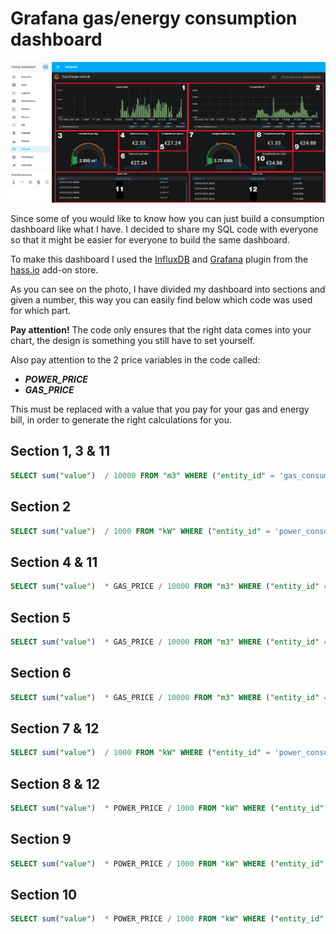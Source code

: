 # Grafana gas/energy consumption dashboard

![Dashboard][dashboard]

Since some of you would like to know how you can just build a consumption dashboard like what I have. I decided to share my SQL code with everyone so that it might be easier for everyone to build the same dashboard.

To make this dashboard I used the [InfluxDB][influxdb-addon] and [Grafana][grafana-addon] plugin from the [hass.io][hassio] add-on store.

As you can see on the photo, I have divided my dashboard into sections and given a number, this way you can easily find below which code was used for which part.

**Pay attention!** The code only ensures that the right data comes into your chart, the design is something you still have to set yourself.

Also pay attention to the 2 price variables in the code called:

- ***POWER_PRICE***
- ***GAS_PRICE***

This must be replaced with a value that you pay for your gas and energy bill, in order to generate the right calculations for you.

## Section 1, 3 & 11

```sql
SELECT sum("value")  / 10000 FROM "m3" WHERE ("entity_id" = 'gas_consumption') AND $timeFilter GROUP BY time(1d) fill(null)
```

## Section 2

```sql
SELECT sum("value")  / 1000 FROM "kW" WHERE ("entity_id" = 'power_consumption') AND $timeFilter GROUP BY time(1h) fill(none)
```

## Section 4 & 11

```sql
SELECT sum("value")  * GAS_PRICE / 10000 FROM "m3" WHERE ("entity_id" = 'gas_consumption') AND $timeFilter GROUP BY time(1d) fill(null)
```

## Section 5

```sql
SELECT sum("value")  * GAS_PRICE / 10000 FROM "m3" WHERE ("entity_id" = 'gas_consumption') AND $timeFilter GROUP BY time(30d) fill(null)
```

## Section 6

```sql
SELECT sum("value")  * GAS_PRICE / 10000 FROM "m3" WHERE ("entity_id" = 'gas_consumption') AND $timeFilter GROUP BY time(7d) fill(null)
```

## Section 7 & 12

```sql
SELECT sum("value")  / 1000 FROM "kW" WHERE ("entity_id" = 'power_consumption') AND $timeFilter GROUP BY time(1d) fill(null)
```

## Section 8 & 12

```sql
SELECT sum("value")  * POWER_PRICE / 1000 FROM "kW" WHERE ("entity_id" = 'power_consumption') AND $timeFilter GROUP BY time(1d) fill(null)
```

## Section 9

```sql
SELECT sum("value")  * POWER_PRICE / 1000 FROM "kW" WHERE ("entity_id" = 'power_consumption') AND $timeFilter GROUP BY time(30d) fill(null)
```

## Section 10

```sql
SELECT sum("value")  * POWER_PRICE / 1000 FROM "kW" WHERE ("entity_id" = 'power_consumption') AND $timeFilter GROUP BY time(7d) fill(null)
```

[dashboard]: /extras/img/useage-dashboard.png
[influxdb-addon]: https://github.com/hassio-addons/addon-influxdb
[grafana-addon]: https://github.com/hassio-addons/addon-grafana
[hassio]: https://www.home-assistant.io/hassio/
